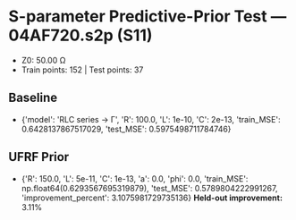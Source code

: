 # S-parameter Predictive-Prior Test — 04AF720.s2p (S11)
- Z0: 50.00 Ω
- Train points: 152  |  Test points: 37

## Baseline
- {'model': 'RLC series -> Γ', 'R': 100.0, 'L': 1e-10, 'C': 2e-13, 'train_MSE': 0.6428137867517029, 'test_MSE': 0.5975498711784746}

## UFRF Prior
- {'R': 150.0, 'L': 5e-11, 'C': 1e-13, 'a': 0.0, 'phi': 0.0, 'train_MSE': np.float64(0.6293567695319879), 'test_MSE': 0.5789804222991267, 'improvement_percent': 3.1075981729735136}
**Held-out improvement:** 3.11%